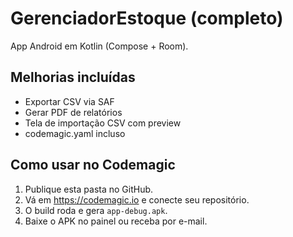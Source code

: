 # GerenciadorEstoque (completo)

App Android em Kotlin (Compose + Room).

## Melhorias incluídas
- Exportar CSV via SAF
- Gerar PDF de relatórios
- Tela de importação CSV com preview
- codemagic.yaml incluso

## Como usar no Codemagic
1. Publique esta pasta no GitHub.
2. Vá em https://codemagic.io e conecte seu repositório.
3. O build roda e gera `app-debug.apk`.
4. Baixe o APK no painel ou receba por e-mail.
